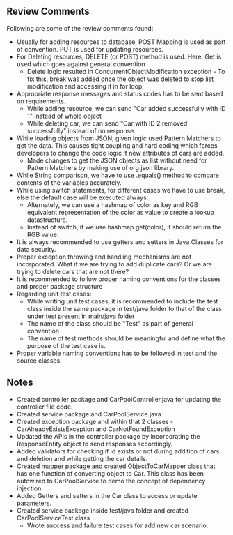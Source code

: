 ## Review Comments
Following are some of the review comments found:
- Usually for adding resources to database, POST Mapping is used as part of convention.
PUT is used for updating resources.
- For Deleting resources, DELETE (or POST) method is used. Here, Get is used which goes against general convention
  - Delete logic resulted in ConcurrentObjectModification exception - To fix this, break was added once the object was deleted to stop list modification and accessing it in for loop.
- Appropriate response messages and status codes has to be sent based on requirements.
  - While adding resource, we can send "Car added successfully with ID 1" instead of whole object
  - While deleting car, we can send "Car with ID 2 removed successfully" instead of no response.
- While loading objects from JSON, given logic used Pattern Matchers to get the data. This causes tight coupling and hard coding which forces developers to change the code logic if new attributes of cars are added.
  - Made changes to get the JSON objects as list without need for Pattern Matchers by making use of org.json library.
- While String comparison, we have to use .equals() method to compare contents of the variables accurately.
- While using switch statements, for different cases we have to use break, else the default case will be executed always.
  - Alternately, we can use a hashmap of color as key and RGB equivalent representation of the color as value to create a lookup datastructure.
  - Instead of switch, if we use hashmap.get(color), it should return the RGB value.
- It is always recommended to use getters and setters in Java Classes for data security.
- Proper exception throwing and handling mechanisms are not incorporated. What if we are trying to add duplicate cars? Or we are trying to delete cars that are not there?
- It is recommended to follow proper naming conventions for the classes and proper package structure 
- Regarding unit test cases:
  - While writing unit test cases, it is recommended to include the test class inside the same package in test/java folder to that of the class under test present in main/java folder
  - The name of the class should be "<ServiceClass>Test" as part of general convention 
  - The name of test methods should be meaningful and define what the purpose of the test case is.
- Proper variable naming conventions has to be followed in test and the source classes.

## Notes
- Created controller package and CarPoolController.java for updating the controller file code.
- Created service package and CarPoolService.java
- Created exception package and within that 2 classes - CarAlreadyExistsException and CarNotFoundException
- Updated the APIs in the controller package by incorporating the ResponseEntity object to send responses accordingly.
- Added validators for checking if id exists or not during addition of cars and deletion and while getting the car details.
- Created mapper package and created ObjectToCarMapper class that has one function of converting object to Car. This class has been autowired to CarPoolService to demo the concept of dependency injection.
- Added Getters and setters in the Car class to access or update parameters.
- Created service package inside test/java folder and created CarPoolServiceTest class
  - Wrote success and failure test cases for add new car scenario.